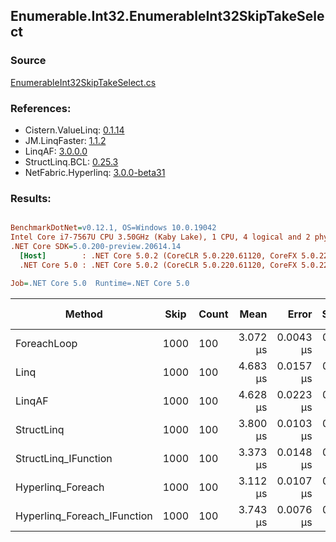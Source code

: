 ﻿## Enumerable.Int32.EnumerableInt32SkipTakeSelect

### Source
[EnumerableInt32SkipTakeSelect.cs](../LinqBenchmarks/Enumerable/Int32/EnumerableInt32SkipTakeSelect.cs)

### References:
- Cistern.ValueLinq: [0.1.14](https://www.nuget.org/packages/Cistern.ValueLinq/0.1.14)
- JM.LinqFaster: [1.1.2](https://www.nuget.org/packages/JM.LinqFaster/1.1.2)
- LinqAF: [3.0.0.0](https://www.nuget.org/packages/LinqAF/3.0.0.0)
- StructLinq.BCL: [0.25.3](https://www.nuget.org/packages/StructLinq.BCL/0.25.3)
- NetFabric.Hyperlinq: [3.0.0-beta31](https://www.nuget.org/packages/NetFabric.Hyperlinq/3.0.0-beta31)

### Results:
``` ini

BenchmarkDotNet=v0.12.1, OS=Windows 10.0.19042
Intel Core i7-7567U CPU 3.50GHz (Kaby Lake), 1 CPU, 4 logical and 2 physical cores
.NET Core SDK=5.0.200-preview.20614.14
  [Host]        : .NET Core 5.0.2 (CoreCLR 5.0.220.61120, CoreFX 5.0.220.61120), X64 RyuJIT
  .NET Core 5.0 : .NET Core 5.0.2 (CoreCLR 5.0.220.61120, CoreFX 5.0.220.61120), X64 RyuJIT

Job=.NET Core 5.0  Runtime=.NET Core 5.0  

```
|                      Method | Skip | Count |     Mean |     Error |    StdDev | Ratio |  Gen 0 | Gen 1 | Gen 2 | Allocated |
|---------------------------- |----- |------ |---------:|----------:|----------:|------:|-------:|------:|------:|----------:|
|                 ForeachLoop | 1000 |   100 | 3.072 μs | 0.0043 μs | 0.0038 μs |  1.00 | 0.0191 |     - |     - |      40 B |
|                        Linq | 1000 |   100 | 4.683 μs | 0.0157 μs | 0.0131 μs |  1.52 | 0.0992 |     - |     - |     208 B |
|                      LinqAF | 1000 |   100 | 4.628 μs | 0.0223 μs | 0.0198 μs |  1.51 | 0.0153 |     - |     - |      40 B |
|                  StructLinq | 1000 |   100 | 3.800 μs | 0.0103 μs | 0.0091 μs |  1.24 | 0.0610 |     - |     - |     128 B |
|        StructLinq_IFunction | 1000 |   100 | 3.373 μs | 0.0148 μs | 0.0124 μs |  1.10 | 0.0191 |     - |     - |      40 B |
|           Hyperlinq_Foreach | 1000 |   100 | 3.112 μs | 0.0107 μs | 0.0084 μs |  1.01 | 0.0191 |     - |     - |      40 B |
| Hyperlinq_Foreach_IFunction | 1000 |   100 | 3.743 μs | 0.0076 μs | 0.0059 μs |  1.22 | 0.0191 |     - |     - |      40 B |
